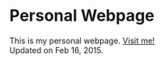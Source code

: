 Personal Webpage
================
This is my personal webpage. [Visit me!](http://stlong0521.github.io)
<br />
Updated on Feb 16, 2015.
